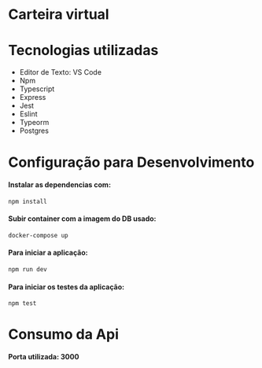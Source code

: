 # Carteira virtual

# __Tecnologias utilizadas__

- Editor de Texto: VS Code
- Npm
- Typescript
- Express
- Jest
- Eslint
- Typeorm
- Postgres


# __Configuração para Desenvolvimento__

#### __Instalar as dependencias com__:
```
npm install 
```

#### __Subir container com a imagem do DB usado__:
```
docker-compose up
```

#### __Para iniciar a aplicação__:
```
npm run dev
```

#### __Para iniciar os testes da aplicação__:
```
npm test
```

# __Consumo da Api__

#### __Porta utilizada__: 3000